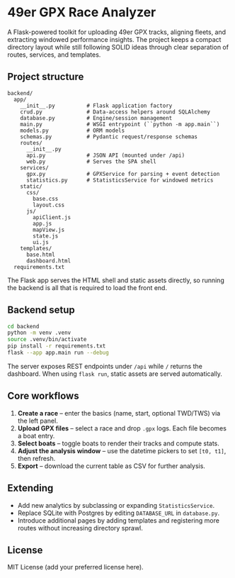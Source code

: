 # 49er GPX Race Analyzer

A Flask-powered toolkit for uploading 49er GPX tracks, aligning fleets, and extracting
windowed performance insights. The project keeps a compact directory layout while still
following SOLID ideas through clear separation of routes, services, and templates.

## Project structure

```
backend/
  app/
    __init__.py          # Flask application factory
    crud.py              # Data-access helpers around SQLAlchemy
    database.py          # Engine/session management
    main.py              # WSGI entrypoint (``python -m app.main``)
    models.py            # ORM models
    schemas.py           # Pydantic request/response schemas
    routes/
      __init__.py
      api.py             # JSON API (mounted under /api)
      web.py             # Serves the SPA shell
    services/
      gpx.py             # GPXService for parsing + event detection
      statistics.py      # StatisticsService for windowed metrics
    static/
      css/
        base.css
        layout.css
      js/
        apiClient.js
        app.js
        mapView.js
        state.js
        ui.js
    templates/
      base.html
      dashboard.html
  requirements.txt
```

The Flask app serves the HTML shell and static assets directly, so running the backend is
all that is required to load the front end.

## Backend setup

```bash
cd backend
python -m venv .venv
source .venv/bin/activate
pip install -r requirements.txt
flask --app app.main run --debug
```

The server exposes REST endpoints under `/api` while `/` returns the dashboard. When using
`flask run`, static assets are served automatically.

## Core workflows

1. **Create a race** – enter the basics (name, start, optional TWD/TWS) via the left panel.
2. **Upload GPX files** – select a race and drop `.gpx` logs. Each file becomes a boat entry.
3. **Select boats** – toggle boats to render their tracks and compute stats.
4. **Adjust the analysis window** – use the datetime pickers to set `[t0, t1]`, then refresh.
5. **Export** – download the current table as CSV for further analysis.

## Extending

* Add new analytics by subclassing or expanding `StatisticsService`.
* Replace SQLite with Postgres by editing `DATABASE_URL` in `database.py`.
* Introduce additional pages by adding templates and registering more routes without
  increasing directory sprawl.

## License

MIT License (add your preferred license here).
